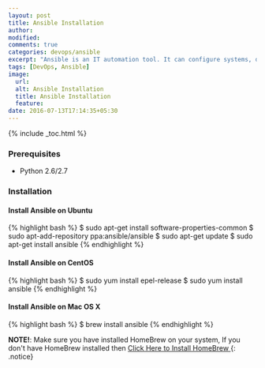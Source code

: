 ```yaml
---
layout: post
title: Ansible Installation
author:
modified:
comments: true
categories: devops/ansible
excerpt: "Ansible is an IT automation tool. It can configure systems, deploy software, and orchestrate more advanced IT tasks such as continuous deployments or zero downtime rolling updates."
tags: [DevOps, Ansible]
image:
  url:
  alt: Ansible Installation
  title: Ansible Installation
  feature:
date: 2016-07-13T17:14:35+05:30
---
```



{% include _toc.html %}

### Prerequisites

* Python 2.6/2.7

### Installation

#### Install Ansible on Ubuntu

{% highlight bash %}
$ sudo apt-get install software-properties-common
$ sudo apt-add-repository ppa:ansible/ansible
$ sudo apt-get update
$ sudo apt-get install ansible
{% endhighlight %}

#### Install Ansible on CentOS

{% highlight bash %}
$ sudo yum install epel-release
$ sudo yum install ansible
{% endhighlight %}

#### Install Ansible on Mac OS X

{% highlight bash %}
$ brew install ansible
{% endhighlight %}

**NOTE!**: Make sure you have installed HomeBrew on your system,
If you don't have HomeBrew installed then <a href="/mac/things-to-do-after-installing-mac-os-x/#install-homebrew"> Click Here to Install HomeBrew </a>
{: .notice}
